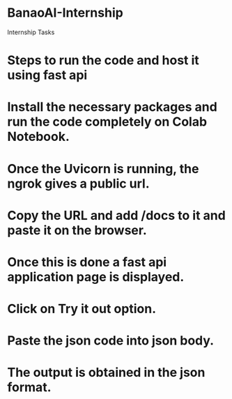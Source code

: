 # BanaoAI-Internship
Internship Tasks

# Steps to run the code and host it using fast api
# Install the necessary packages and run the code completely on Colab Notebook.

# Once the Uvicorn is running, the ngrok gives a public url. 
# Copy the URL and add /docs to it and paste it on the browser.

# Once this is done a fast api application page is displayed.
# Click on Try it out option.

# Paste the json code into json body.

# The output is obtained in the json format.
